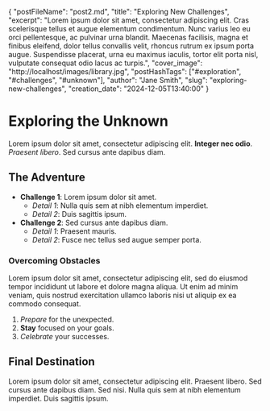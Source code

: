 {
    "postFileName": "post2.md",
    "title": "Exploring New Challenges",
    "excerpt": "Lorem ipsum dolor sit amet, consectetur adipiscing elit. Cras scelerisque tellus et augue elementum condimentum. Nunc varius leo eu orci pellentesque, ac pulvinar urna blandit. Maecenas facilisis, magna et finibus eleifend, dolor tellus convallis velit, rhoncus rutrum ex ipsum porta augue. Suspendisse placerat, urna eu maximus iaculis, tortor elit porta nisl, vulputate consequat odio lacus ac turpis.",
    "cover_image": "http://localhost/images/library.jpg",
    "postHashTags": ["#exploration", "#challenges", "#unknown"],
    "author": "Jane Smith",
    "slug": "exploring-new-challenges",
    "creation_date": "2024-12-05T13:40:00"
}
  
# Exploring the Unknown

Lorem ipsum dolor sit amet, consectetur adipiscing elit. **Integer nec odio**. *Praesent libero*. Sed cursus ante dapibus diam.

## The Adventure

- **Challenge 1**: Lorem ipsum dolor sit amet.
  - *Detail 1*: Nulla quis sem at nibh elementum imperdiet.
  - *Detail 2*: Duis sagittis ipsum.
- **Challenge 2**: Sed cursus ante dapibus diam.
  - *Detail 1*: Praesent mauris.
  - *Detail 2*: Fusce nec tellus sed augue semper porta.
  
### Overcoming Obstacles

Lorem ipsum dolor sit amet, consectetur adipiscing elit, sed do eiusmod tempor incididunt ut labore et dolore magna aliqua. Ut enim ad minim veniam, quis nostrud exercitation ullamco laboris nisi ut aliquip ex ea commodo consequat.

1. *Prepare* for the unexpected.
2. **Stay** focused on your goals.
3. *Celebrate* your successes.

## Final Destination

Lorem ipsum dolor sit amet, consectetur adipiscing elit. Praesent libero. Sed cursus ante dapibus diam. Sed nisi. Nulla quis sem at nibh elementum imperdiet. Duis sagittis ipsum.

